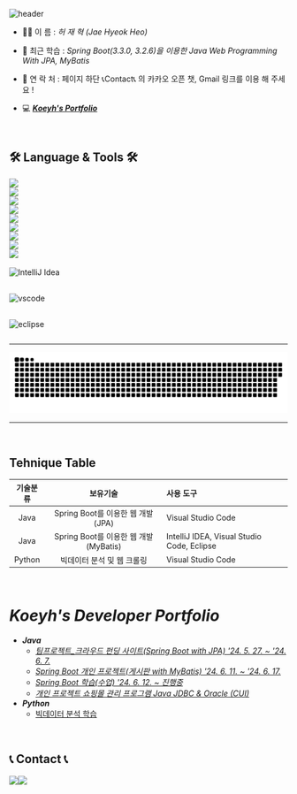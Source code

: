 ![header](https://capsule-render.vercel.app/api?type=waving&height=280&color=gradient&text=Thanks%20for%20visit🎉&desc=Koeyh's%20GitHub&descAlignY=65)
<br>
- 🙋‍♂️ 이     름 : _허 재 혁 (Jae Hyeok Heo)_
  
- 🌱 최근 학습 : _Spring Boot(3.3.0, 3.2.6)을 이용한 Java Web Programming With JPA, MyBatis_
  
- 📌 연 락 처 : 페이지 하단 📞Contact📞 의 카카오 오픈 챗, Gmail 링크를 이용 해 주세요 !
 
- 💻 ***[Koeyh's Portfolio](#koeyhs-developer-portfolio)***
<br>

## 🛠 Language & Tools 🛠
<div style="display:flex; flex-direction:column; align-items:flex-start;">
    <!--
    <img height="30" src="https://img.icons8.com/?size=100&id=13679&format=png&color=000000" title="Java">
    <img height="30" src="https://img.icons8.com/?size=100&id=108784&format=png&color=000000" title="Javascript">
    -->
    <img src="https://img.shields.io/badge/Java-007396?style=for-the-badge&logo=Java&logoColor=white">
    <img src="https://img.shields.io/badge/javascript-F7DF1E?style=flat-square&logo=javascript&logoColor=black">
    <img src="https://img.shields.io/badge/html5-E34F26?style=flat-square&logo=html5&logoColor=white"> 
    <img src="https://img.shields.io/badge/css-1572B6?style=flat-square&logo=css3&logoColor=white">
    <img src="https://img.shields.io/badge/Spring Boot-6DB33F?style=for-the-badge&logo=spring boot&logoColor=white"> 
    <img src="https://img.shields.io/badge/oracle-F80000?style=for-the-badge&logo=oracle&logoColor=white"> 
    <img src="https://img.shields.io/badge/mysql-4479A1?style=for-the-badge&logo=mysql&logoColor=white"> 
    <img src="https://img.shields.io/badge/apache tomcat-F8DC75?style=for-the-badge&logo=apachetomcat&logoColor=black">
    <img src="https://img.shields.io/badge/bootstrap-7952B3?style=flat-square&logo=bootstrap&logoColor=white">
    <br>
    <img height="30" src="https://img.icons8.com/?size=100&id=61466&format=png&color=000000" title="IntelliJ Idea">&nbsp&nbsp
    <img height="30" src="https://img.icons8.com/?size=100&id=9OGIyU8hrxW5&format=png&color=000000" title="vscode">&nbsp&nbsp&nbsp
    <img height="30" src="https://img.icons8.com/?size=100&id=rPAHs7H1vriV&format=png&color=000000" title="eclipse">
</div>
<hr>
<img src="https://github.com/Koeyh/Koeyh/blob/output/github-contribution-grid-snake.svg"/>
<hr>
<br>

## Tehnique Table
| 기술분류 | 보유기술 |사용 도구|
|:---:|:---:|:---|
|Java|Spring Boot를 이용한 웹 개발(JPA)|Visual Studio Code|
|Java|Spring Boot를 이용한 웹 개발(MyBatis)|IntelliJ IDEA, Visual Studio Code, Eclipse|
|Python|빅데이터 분석 및 웹 크롤링|Visual Studio Code|
<br>

# ***Koeyh's Developer Portfolio***
- ***Java***
  - _[팀프로젝트_크라우드 펀딩 사이트(Spring Boot with JPA) '24. 5. 27. ~ '24. 6. 7.](https://github.com/PUK-Java/PUK-Groupware.git)_
  - _[Spring Boot 개인 프로젝트(게시판 with MyBatis) '24. 6. 11. ~ '24. 6. 17.](https://github.com/Koeyh/practice-SpringBoot.git)_
  - _[Spring Boot 학습(수업) '24. 6. 12. ~ 진행중](https://github.com/Koeyh/study-springboot-2024.git)_
  - _[개인 프로젝트 쇼핑몰 관리 프로그램 Java JDBC & Oracle (CUI)](https://github.com/Koeyh/Shop-Management.git)_
- ***Python***
  - [빅데이터 분석 학습](https://github.com/Koeyh/bigdata-analysis-2024.git)

<br>

## 📞 Contact 📞
<div style="display:flex; flex-direction:row;">
    <a href="mailto:gjcor96@gmail.com">
        <img src="https://img.shields.io/badge/Gmail-EA4335?style=for-the-badge&logo=Gmail&logoColor=white"> 
    </a>
    <a href="https://open.kakao.com/me/Koeyh">
        <img src="https://img.shields.io/badge/KakaoTalk-FFCD00?style=for-the-badge&logoColor=black&logo=KakaoTalk"> 
    </a>
</div>
